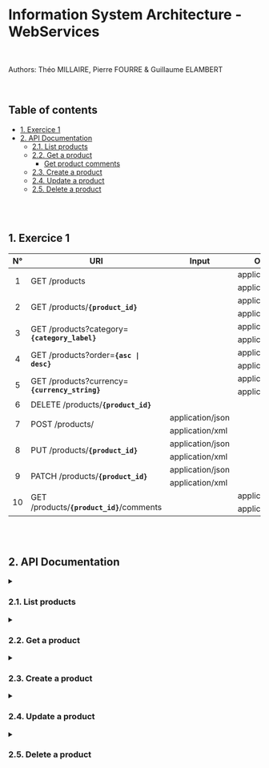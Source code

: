 # Information System Architecture - WebServices<!-- omit in toc -->

<br/>

Authors: Théo MILLAIRE, Pierre FOURRE & Guillaume ELAMBERT

<br/>

## Table of contents<!-- omit in toc -->

- [1. Exercice 1](#1-exercice-1)
- [2. API Documentation](#2-api-documentation)
  - [2.1. List products](#21-list-products)
  - [2.2. Get a product](#22-get-a-product)
    - [Get product comments](#get-product-comments)
  - [2.3. Create a product](#23-create-a-product)
  - [2.4. Update a product](#24-update-a-product)
  - [2.5. Delete a product](#25-delete-a-product)

<br/><br/>

## 1. Exercice 1

<table>
    <thead>
        <th align="center">N°</th>
        <th align="center">URI</th>
        <th align="center">Input</th>
        <th align="center">Output</th>
    </thead>
    <tbody>
        <tr>
            <td rowspan="2" align="center">1</td>
            <td rowspan="2">GET /products</td>
            <td rowspan="2"></td>
            <td>application/json</td>
        </tr>
        <tr>
            <td>application/xml</td>
        </tr>
        <tr>
            <td rowspan="2" align="center">2</td>
            <td rowspan="2">GET /products/<strong><code>{product_id}</code></strong></td>
            <td rowspan="2"></td>
            <td>application/json</td>
        </tr>
        <tr><td>application/xml</td></tr>
        <tr>
            <td rowspan="2" align="center">3</td>
            <td rowspan="2">GET /products?category=<strong><code>{category_label}</code></strong></td>
            <td rowspan="2"></td>
            <td>application/json</td>
        </tr>
        <tr><td>application/xml</td></tr>
        <tr>
            <td rowspan="2" align="center">4</td>
            <td rowspan="2">GET /products?order=<strong><code>{asc | desc}</code></strong></td>
            <td rowspan="2"></td>
            <td>application/json</td>
        </tr>
        <tr><td>application/xml</td></tr>
        <tr>
            <td rowspan="2" align="center">5</td>
            <td rowspan="2">GET /products?currency=<strong><code>{currency_string}</code></strong></td>
            <td rowspan="2"></td>
            <td>application/json</td>
        </tr>
        <tr><td>application/xml</td></tr>
        <tr>
            <td align="center">6</td>
            <td>DELETE /products/<strong><code>{product_id}</code></strong></td>
            <td></td>
            <td></td>
        </tr>
        <tr>
            <td rowspan="2" align="center">7</td>
            <td rowspan="2">POST /products/</td>
            <td>application/json</td>
            <td rowspan="2"></td>
        </tr>
        <tr><td>application/xml</td></tr>
        <tr>
            <td rowspan="2" align="center">8</td>
            <td rowspan="2">PUT /products/<strong><code>{product_id}</code></strong></td>
            <td>application/json</td>
            <td rowspan="2"></td>
        </tr>
        <tr><td>application/xml</td></tr>
        <tr>
            <td rowspan="2" align="center">9</td>
            <td rowspan="2">PATCH /products/<strong><code>{product_id}</code></strong></td>
            <td>application/json</td>
            <td rowspan="2"></td>
        </tr>
        <tr><td>application/xml</td></tr>
        <tr>
            <td rowspan="2" align="center">10</td>
            <td rowspan="2">GET /products/<strong><code>{product_id}</code></strong>/comments</td>
            <td rowspan="2"></td>
            <td>application/json</td>
        </tr>
        <tr><td>application/xml</td></tr>
    </tbody>
</table>

<br/><br/>






## 2. API Documentation



<details>
<summary>

### 2.1. List products
</summary>

Endpoint : **`/products`** <br/>
Method : **`GET`**

<br/>


The following parameters can be used individually or combined.

| Query parameters                                                 |
| :--------------------------------------------------------------- |
| **`order`** *string* <br/> <p>Sorts products on price.</p> Can be one of : *`asc`* or *`desc`* <br/> Default : *`asc`*   |
| **`category`** *string* <br/> Filters products on their category label. |
| **`currency`** *string* <br/> <p>Returns the products with a new field : **`priceInCurrency`** containing the price of the product converted to the specified currency.</p> Can be any international currency abbreviations &emsp; (i.e. "usd", "gbp",...) <br/> Non case sensitive. |

</details>




<details>
<summary>

### 2.2. Get a product
</summary>

Endpoint : **`/products/{product_id}`** <br/>
Method : **`GET`**

<br/>


| Path parameters                                            |
| :--------------------------------------------------------- |
| **`product_id`** *int* <br/> The id of the wanted product. |

<br/>

The following parameters can be used individually or combined.

| Query parameters                                                 |
| :--------------------------------------------------------------- |
| **`order`** *string* <br/> <p>Sorts products on price.</p> Can be one of : *`asc`* or *`desc`* <br/> Default : *`asc`*   |
| **`category`** *string* <br/> Filters products on their category label. |
| **`currency`** *string* <br/> <p>Returns the products with a new field : **`priceInCurrency`** containing the price of the product converted to the specified currency.</p> Can be any international currency abbreviations &emsp; (i.e. "usd", "gbp",...) <br/> Non case sensitive. |


<br/>

<details>
<summary>

#### Get product comments
</summary>

Endpoint : **`/products/{product_id}/comments`** <br/>
Method : **`GET`**

<br/>


| Path parameters                                            |
| :--------------------------------------------------------- |
| **`product_id`** *int* <br/> The id of the wanted product. |

</details>

</details>




<details>
<summary>

### 2.3. Create a product
</summary>

Endpoint : **`/products`** <br/>
Method : **`POST`**

<br/>

| Body parameters                                                |
| :------------------------------------------------------------- |
| **`label`** *int* <br/> The label of the product.                    |
| **`category`** *string* <br/> The product category label.            |
| **`stock`** *int* <br/> The product stock quantity.                  |
| <span id="createProductPriceParam">**`priceInEuro`** or **`priceInCurrency`**</span> *double* <br/> The price of the product in : <ul><li>Euro if **`priceInEuro`** specified</li><li>[**`currency`**][createProductCurrencyParam] if both [**`currency`**][createProductCurrencyParam] and **`priceInCurrency`** parameters are specified. </ul></li> |

<br/>

| Query parameters                                                 |
| :--------------------------------------------------------------- |
| <span id="createProductCurrencyParam">**`currency`**</span> *string* <br/> <p>Update the price of the product using a conversion from the specified **`currency`** to Euro. See [**`priceInCurrency`**][createProductPriceParam].</p> Can be any international currency abbreviations &emsp; (i.e. "usd", "gbp",...) <br/> Non case sensitive. |

</details>




<details>
<summary>

### 2.4. Update a product
</summary>

<table>
    <tbody>
        <tr>
            <th>Endpoint</th>
            <td colspan="2" align="center"><strong><code>/products/{product_id}</code></strong></td>
        </tr>
        <tr>
            <th>Method</th>
            <td align="center"><strong><code>PUT</code></strong></td>
            <td align="center"><strong><code>PATCH</code></strong></td>
        </tr>
    </tbody>
</table>

<br/>


| Path parameters                                                |
| :------------------------------------------------------------- |
| **`product_id`** *int* <br/> The id of the you want to update. |


| Body parameters                                                |
| :------------------------------------------------------------- |
| **`label`** *int* <br/> The label of the product.                    |
| **`category`** *string* <br/> The product category label.            |
| **`stock`** *int* <br/> The product stock quantity.                  |
| <span id="updateProductPriceParam">**`priceInEuro`** or **`priceInCurrency`**</span> *double* <br/> The price of the product in : <ul><li>Euro if **`priceInEuro`** specified</li><li>[**`currency`**][updateProductCurrencyParam] if both [**`currency`**][updateProductCurrencyParam] and **`priceInCurrency`** parameters are specified. </ul></li> |

<br/>

| Query parameters                                                 |
| :--------------------------------------------------------------- |
| <span id="updateProductCurrencyParam">**`currency`**</span> *string* <br/> <p>Update the price of the product using a conversion from the specified **`currency`** to Euro. See [**`priceInCurrency`**][updateProductPriceParam].</p> Can be any international currency abbreviations &emsp; (i.e. "usd", "gbp",...) <br/> Non case sensitive. |

</details>




<details>
<summary>

### 2.5. Delete a product
</summary>

Endpoint : **`/products/{product_id}`** <br/>
Method : **`DELETE`**

<br/>

| Path parameters                                                      |
| :------------------------------------------------------------------- |
| **`product_id`** *int* <br/> The id of the you want to delete. |

</details>


[createProductCurrencyParam]: #createProductCurrencyParam
[createProductPriceParam]: #createProductPriceParam
[updateProductCurrencyParam]: #updateProductCurrencyParam
[updateProductPriceParam]: #updateProductPriceParam